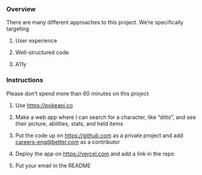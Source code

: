 ### Overview

There are many different approaches to this project. We’re specifically targeting

1. User experience

2. Well-structured code

3. A11y

### Instructions

Please don’t spend more than 60 minutes on this project

1. Use https://pokeapi.co

2. Make a web app where I can search for a character, like “ditto”, and see their picture, abilities, stats, and held items

3. Put the code up on https://github.com as a private project and add careers-eng@better.com as a contributor

4. Deploy the app on https://vercel.com and add a link in the repo

5. Put your email in the README
